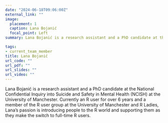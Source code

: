```yaml
---
date: "2024-06-18T09:06:00Z"
external_link: ""
image:
  placement: 1
  caption: Lana Bojanić
  focal_point: Left
summary: Lana Bojanić is a research assistant and a PhD candidate at the National Confidential Inquiry into Suicide and Safety in Mental Health (NCISH) at the University of Manchester.

tags:
- current_team_member
title: Lana Bojanić
url_code: ""
url_pdf: ""
url_slides: ""
url_video: ""
---
```


Lana Bojanić is a research assistant and a PhD candidate at the National Confidential Inquiry into Suicide and Safety in Mental Health (NCISH) at the University of Manchester. Currently an R user for over 6 years and a member of the R user group at the University of Manchester and R Ladies, Lana’s passion is introducing people to the R world and supporting them as they make the switch to full-time R users.  

